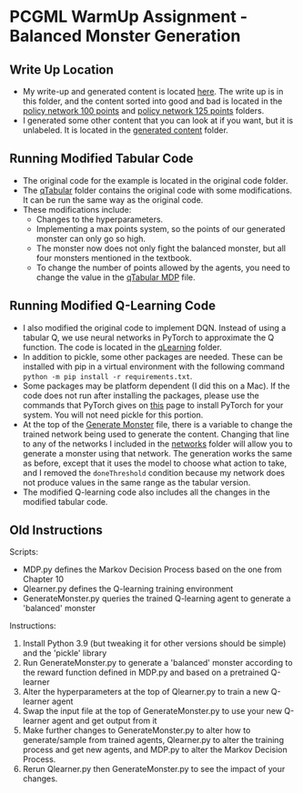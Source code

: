 # PCGML WarmUp Assignment - Balanced Monster Generation

## Write Up Location

- My write-up and generated content is located [here](generated_content). The write up is in this folder, and the content sorted into good and bad is located in the [policy network 100 points](generated_content/policy_network_100_points) and [policy network 125 points](generated_content/policy_network_125_points) folders.
- I generated some other content that you can look at if you want, but it is unlabeled. It is located in the [generated content](generated_content) folder.

## Running Modified Tabular Code

- The original code for the example is located in the original code folder.
- The [qTabular](qTabular) folder contains the original code with some modifications. It can be run the same way as the original code.
- These modifications include:
  - Changes to the hyperparameters.
  - Implementing a max points system, so the points of our generated monster can only go so high.
  - The monster now does not only fight the balanced monster, but all four monsters mentioned in the textbook.
  - To change the number of points allowed by the agents, you need to change the value in the [qTabular MDP](qTabular/MDP.py) file.

## Running Modified Q-Learning Code

- I also modified the original code to implement DQN. Instead of using a tabular Q, we use neural networks in PyTorch to approximate the Q function. The code is located in the [qLearning](qLearning) folder.
- In addition to pickle, some other packages are needed. These can be installed with pip in a virtual environment with the following command `python -m pip install -r requirements.txt`.
- Some packages may be platform dependent (I did this on a Mac). If the code does not run after installing the packages, please use the commands that PyTorch gives on [this](https://pytorch.org/get-started/locally/) page to install PyTorch for your system. You will not need pickle for this portion. 
- At the top of the [Generate Monster](qLearning/generateMonsterFromNetwork.py) file, there is a variable to change the trained network being used to generate the content. Changing that line to any of the networks I included in the [networks](networks) folder will allow you to generate a monster using that network. The generation works the same as before, except that it uses the model to choose what action to take, and I removed the `doneThreshold` condition because my network does not produce values in the same range as the tabular version.
- The modified Q-learning code also includes all the changes in the modified tabular code.

## Old Instructions

Scripts: 
- MDP.py defines the Markov Decision Process based on the one from Chapter 10
- Qlearner.py defines the Q-learning training environment 
- GenerateMonster.py queries the trained Q-learning agent to generate a 'balanced' monster

Instructions: 
1. Install Python 3.9 (but tweaking it for other versions should be simple) and the 'pickle' library
2. Run GenerateMonster.py to generate a 'balanced' monster according to the reward function defined in MDP.py and based on a pretrained Q-learner
3. Alter the hyperparameters at the top of Qlearner.py to train a new Q-learner agent
4. Swap the input file at the top of GenerateMonster.py to use your new Q-learner agent and get output from it
5. Make further changes to GenerateMonster.py to alter how to generate/sample from trained agents, Qlearner.py to alter the training process and get new agents, and MDP.py to alter the Markov Decision Process. 
6. Rerun Qlearner.py then GenerateMonster.py to see the impact of your changes.  
